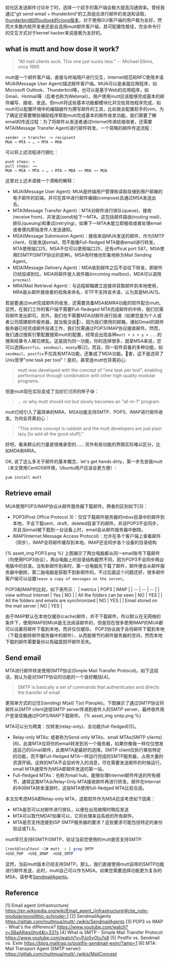 给社区发送邮件讨论补丁时，选择一个趁手的客户端会极大提高沟通效率。曾经我通过"git send-email + thunderbird"的工具组合进行邮件的发送和读取，[thunderbird如同outlook的clone版本](https://www.kernel.org/doc/html/v4.10/process/email-clients.html)，对于使用GUI客户端的用户极为友好。然而大多数内核开发者还是会选用mutt邮件客户端，其可配置性极佳，完全命令行的交互方式对于kernel hacker来说是极为友好的。

## what is mutt and how dose it work?
> "All mail clients suck. This one just sucks less." -- Michael Elkins, circa 1995

mutt是一个邮件客户端，直接与终端用户进行交互，Internet规范和RFC使用术语MUA(Message User Agent)描述邮件客户端。MUA可以是桌面应用程序，如Microsoft Outlook、Thunderbird等，也可以是基于Web的应用程序，如Gmail、Hotmail等（后者也称为Webmail）。用户使用mutt应该能够完成基本的邮件编写、接收、发送。但mutt将这些基本功能都模块化并交给其他程序完成，如mutt可以配置环境中的编辑器作为撰写邮件的工具，比如我会配置趁手的vim。为了确定还需要哪些辅助程序帮助mutt完成基本的邮件收发功能。我们需要了解email的传送过程：为了将邮件从发送者通过Internet传递给接收者，还需要MTA(Message Transfer Agent)进行邮件转发，一个简略的邮件传送流程：
```
sender -> transfer -> recipient
MUA → MTA → … → MTA → MUA
```
可以将上述流程进行细化：
```
push steps: →
pull steps: →→
MUA → MSA → MTA → … → MTA → MDA →→ MRA →→ MUA
```
这里对上述术语做一个清晰的解释：
* MUA(Message User Agent): MUA是终端用户管理和读取存储到用户邮箱的电子邮件的前端，并可在其中进行邮件编辑(compose)且通过MSA发送出去。
* MTA(Message Transfer Agent)：MTA对邮件进行排队(queue)、接收(receive from)、并发送(send)给下一MTA。这包括邮件路由(routing mail)、排队(queuing)和重试(retrying)，如果下一MTA未能立即接收或者处理email或者便向原始发件人发送通知。
* MSA(Message Submission Agent)：接收来自MUA发送的邮件，作为SMTP client，仅能发送email，而不能像Full-fledged MTA接收email进行转发。MTA使用端口25，MSA不仅可以使用端口25，还有offical port 587。MSA使用ESMTP(SMTP协议的变种)。MSA有时候也形象地称为Mail Sending Agent。
* MDA(Message Delivery Agent)：MDA收到邮件之后不会往下转发，即邮件已经投递到位。MDA将邮件放入收件箱(incoming mailbox)，MDA可以调用`procmail`
* MRA(Mail Retrieval Agent)：与远程邮箱建立连接并获取邮件到本地使用，MRA是从邮件接收者的视角来命名，IETF不支持该术语，认为其是MUA[1]。

若是要通过mutt完成邮件的收发，还需要具备MSA和MRA功能的软件配合mutt。显然，在我们工作的客户端不需要Full-fledeged MTA完成邮件的中转，我们仅需将邮件发出即可。另外，我们也不需要MDA对邮件进行投递（如果您是为个人或者公司搭建邮件服务器，就当我没说🙊），因为我们使用的邮箱，诸如Gmail的邮件服务器已经完成邮件投递工作，我们仅需通过POP3/IMAP协议接收邮件。然而，我们通过搜索引擎配置搜索mutt的配置，经常会出现各种`mutt + x + y + ...`的搜索结果令人眼花缭乱。这是因为同一功能，你的选择很多，就拿MSA来说，您可以选择`postfix`、`sendmail`、`msmtp`等[2]。而且，同一软件具备的多种功能，如`sendmail`、`postfix`不仅具有MTA功能，还集成了MDA功能。😤害，这不是违背了Unix哲学"one task per tool"！是的，甚至连mutt也背离初心:
> mutt was developed with the concept of "one task per tool", enabling performance through combination with other high quality modular programs. 

但是mutt现在实际变成了当初它讨厌的样子😅：
> ... or why mutt should not but slowly becomes an "all-in-1" program.

mutt已经引入了最简单的MRA、MSA功能支持SMTP、POP3、IMAP进行邮件收发。为何会背离初心：
> "This entire concept is rubbish and the mutt developers are just plain lazy [to add all the good stuff]."

好吧，看来群众的力量是很难承受的……
另外有些功能的界限实际难以区分，比如MDA和MRA。

OK, 说了这么多关于邮件的基本概念，let's get hands dirty，第一步先安装mutt（本文使用CentOS8环境，Ubuntu用户应该会更方便）:
```bash
yum install mutt
```

## Retrieve email
MUA使用POP3/IMAP协议从邮件服务器下载邮件。两者的区别如下[3]：
* POP3(Post Office Protocol 3)：仅仅下载邮件服务器的inbox目录中的邮件到本地，不会下载sent、draft、deleted目录下的邮件。并且POP3不会同步，并且当email被下载到一台设备上时，email会从邮件服务器中删除。
* IMAP(Internet Message Access Protocol)：允许在多个客户端上查看邮件（同步），IMAP会将邮件缓存到本地。IMAP还会同步各个设备的目录结构

{% asset_img POP3.png %}
上图展示了两台电脑都从同一email账号下载邮件（均使用POP3协议），两台电脑上的目录结构截然不同，因为POP3不会同步两台电脑中的目录。当有新邮件到来时，第一台电脑先下载了邮件，邮件便会从邮件服务器中删除，第二胎电脑是获取不到新邮件的。不过后面这个问题还好，很多邮件客户端可以设置`leave a copy of messages on the server`。

POP3和IMAP的比较，如下表所示：
| metrics |  POP3  | IMAP |
| -- | -- | -- |
| view without Internet | Yes | NO |
| All the folders can be seen | NO | YES |
| All the folders and emails are synchronized | NO | YES |
| Email stored on the mail server | NO | YES |


由于IMAP默认在本地仅缓存(cache)邮件，并不下载邮件，所以默认在无网络的条件下，使用IMAP的MUA是无法阅读邮件的，但是现在很多使用IMAP的MUA都可以设置将邮件下载到本地，而非仅仅缓存。
POP3协议由于会将邮件下载到本地（下载会删除邮件服务器中的邮件），从而能够节约邮件服务器的空间，然而本地下载的邮件需要备份以免磁盘损坏邮件丢失。



## Send email
MTA进行邮件转发使用SMTP协议(Simple Mail Transfer Protocol)。如下这段话，我认为是对SMTP协议的功能的一个良好概括[4]。
> SMTP is basically a set of commands that authenticates and directs the transfer of email

更简单方式的记住S(ending) M(ail) T(o) P(eople)。下图展示了通过SMTP协议将邮件从SMTP client途径SMTP server传递到收件人的SMTP server，最终收件用户登录信箱通过POP3/IMAP下载邮件。
{% asset_img smtp.png %}

MTA可以分为两类：仅转发(relay-only)、全功能(full-fledged)[5]。
* Relay-only MTAs: 或者称为Send-only MTAs、small MTAs(SMTP clients)[6]，此类MTA仅将你的email转发到另一个服务器，如果你像我一样仅仅想发送自己的Gmail邮件，此类MTA是最好的选择。SMTP client仅执行某些特定的功能，而不像Full-fledged MTA一样运行完成的SMTP服务器，占用大量的资源开销。这样的MTA不会监听传入的消息，尽在需要发送邮件的时候运行。small MTA通常作为MSA即邮件发送的第一站。
* Full-fledged MTAs：也称为mail hub，能够处理Internet邮件传送的所有细节，通常这类MTA从Relay-Only MTA接收邮件再进行转发。邮件在Internet的中间MTA转发漫游时，这些MTA使用full-fledged MTA比较合适。

本文仅考虑MSA即Relay-only MTA，选取软件作为MSA应该考虑如下因素：
* MTA是否可以对邮件进行排队，以便在出现故障时稍后发送
* MTA可以取代MDA?如果可以，它将处理来自系统的所有邮件。
* MTA是否支持连接到ISP SMTP服务器的要求？这些要求可能包括特定的身份验证或TLS。

mutt早已支持ESMTP/SMTP，验证当前您使用的mutt是否支持SMTP:
```bash
[root@localhost ~]# mutt -v | grep SMTP
+USE_POP  +USE_IMAP  +USE_SMTP
```
显然，当前mutt版本已经支持SMTP。那么，我们直接使用mutt自带的SMTP功能进行邮件发送，此时，mutt自己可以作为MSA。如果您需要选择功能更为复杂的MSA，请参考[SendmailAgents](https://gitlab.com/muttmua/mutt/-/wikis/SendmailAgents)。



## Reference
[1] Email agent (infrastructure) https://en.wikipedia.org/wiki/Email_agent_(infrastructure)#cite_note-modularmonolithic-schroder-1
[2] SendmailAgents https://gitlab.com/muttmua/mutt/-/wikis/SendmailAgents
[3] POP3 vs IMAP - What's the difference? https://www.youtube.com/watch?v=SBaARws0hy4&t=337s
[4] What is SMTP - Simple Mail Transfer Protocol https://www.youtube.com/watch?v=PJo5yOtu7o8
[5] Postfix vs. Sendmail vs. Exim https://blog.mailtrap.io/postfix-sendmail-exim/?amp=1
[6] MTA: Mail Transport Agent (SMTP server) https://gitlab.com/muttmua/mutt/-/wikis/MailConcept